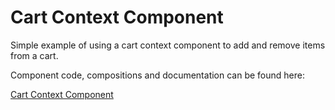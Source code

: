 # Cart Context Component

Simple example of using a cart context component to add and remove items from a cart.

Component code, compositions and documentation can be found here:

[Cart Context Component](https://bit.dev/learn-bit-react/ecommerce/ui/cart/cart-context)
